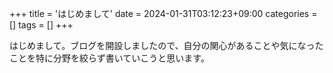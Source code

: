 +++
title = 'はじめまして'
date = 2024-01-31T03:12:23+09:00
categories = []
tags = []
+++

はじめまして。ブログを開設しましたので、自分の関心があることや気になったことを特に分野を絞らず書いていこうと思います。
